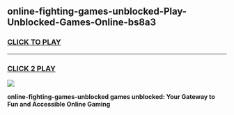 
## online-fighting-games-unblocked-Play-Unblocked-Games-Online-bs8a3
<h3>
<a href="https://premium76.site?title=online-fighting-games-unblocked&ref=25A">CLICK TO PLAY</a></h3>
<hr>

<h3>
<a href="https://premium76.site?title=online-fighting-games-unblocked&ref=25A">CLICK 2 PLAY</a>
  
</h3>

<a href="https://premium76.site?title=online-fighting-games-unblocked&ref=25A"><img src="https://clearcache.store/games.png"></a>


**online-fighting-games-unblocked games unblocked: Your Gateway to Fun and Accessible Online Gaming**
